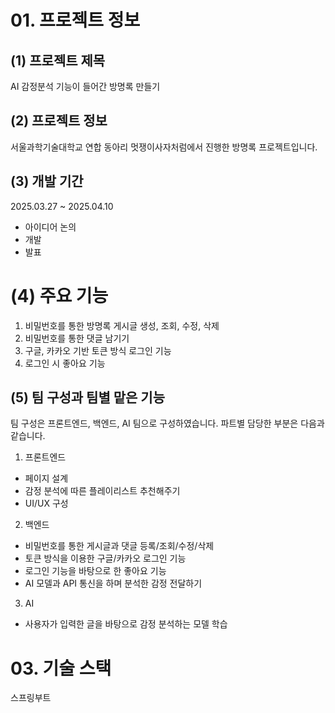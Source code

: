 # 01. 프로젝트 정보
## (1) 프로젝트 제목
AI 감정분석 기능이 들어간 방명록 만들기

## (2) 프로젝트 정보
서울과학기술대학교 연합 동아리 멋쟁이사자처럼에서 진행한 방명록 프로젝트입니다.


## (3) 개발 기간
2025.03.27 ~ 2025.04.10
- 아이디어 논의
- 개발
- 발표

# (4) 주요 기능
1. 비밀번호를 통한 방명록 게시글 생성, 조회, 수정, 삭제
2. 비밀번호를 통한 댓글 남기기
3. 구글, 카카오 기반 토큰 방식 로그인 기능
4. 로그인 시 좋아요 기능

## (5) 팀 구성과 팀별 맡은 기능 
팀 구성은 프론트엔드, 백엔드, AI 팀으로 구성하였습니다. 파트별 담당한 부분은 다음과 같습니다.
1. 프론트엔드
  - 페이지 설계
  - 감정 분석에 따른 플레이리스트 추천해주기
  - UI/UX 구성
2. 백엔드
  - 비밀번호를 통한 게시글과 댓글 등록/조회/수정/삭제
  - 토큰 방식을 이용한 구글/카카오 로그인 기능
  - 로그인 기능을 바탕으로 한 좋아요 기능
  - AI 모델과 API 통신을 하며 분석한 감정 전달하기
3. AI
  - 사용자가 입력한 글을 바탕으로 감정 분석하는 모델 학습



# 03. 기술 스택

스프링부트
